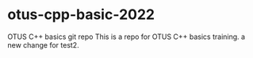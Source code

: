 # otus-cpp-basic-2022
OTUS C++ basics git repo
This is a repo for OTUS C++ basics training.
a new change for test2.
